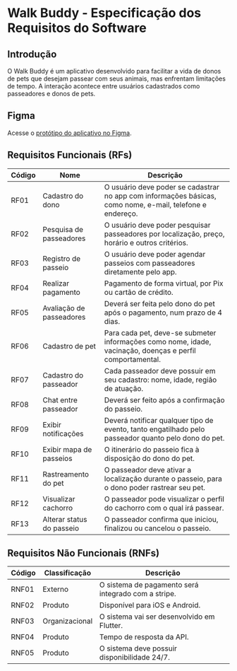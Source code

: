# Walk Buddy - Especificação dos Requisitos do Software

## Introdução

O Walk Buddy é um aplicativo desenvolvido para facilitar a vida de donos de pets que desejam passear com seus animais, mas enfrentam limitações de tempo. A interação acontece entre usuários cadastrados como passeadores e donos de pets.

## Figma

Acesse o [protótipo do aplicativo no Figma]([https://www.figma.com/seu-link-aqui](https://www.figma.com/file/fX998ysTIxmYx8jaSuDbZk/Walk-Buddy?type=design&node-id=0-1&mode=design&t=Alj65H2E1sFbetOa-0)).

## Requisitos Funcionais (RFs)

| Código | Nome               | Descrição |
|--------|--------------------|-----------|
| RF01   | Cadastro do dono   | O usuário deve poder se cadastrar no app com informações básicas, como nome, e-mail, telefone e endereço. |
| RF02   | Pesquisa de passeadores | O usuário deve poder pesquisar passeadores por localização, preço, horário e outros critérios. |
| RF03   | Registro de passeio | O usuário deve poder agendar passeios com passeadores diretamente pelo app. |
| RF04   | Realizar pagamento | Pagamento de forma virtual, por Pix ou cartão de crédito. |
| RF05   | Avaliação de passeadores | Deverá ser feita pelo dono do pet após o pagamento, num prazo de 4 dias. |
| RF06   | Cadastro de pet | Para cada pet, deve-se submeter informações como nome, idade, vacinação, doenças e perfil comportamental. |
| RF07   | Cadastro do passeador | Cada passeador deve possuir em seu cadastro: nome, idade, região de atuação. |
| RF08   | Chat entre passeador | Deverá ser feito após a confirmação do passeio. |
| RF09   | Exibir notificações | Deverá notificar qualquer tipo de evento, tanto engatilhado pelo passeador quanto pelo dono do pet. |
| RF10   | Exibir mapa de passeios | O itinerário do passeio fica à disposição do dono do pet. |
| RF11   | Rastreamento do pet | O passeador deve ativar a localização durante o passeio, para o dono poder rastrear seu pet. |
| RF12   | Visualizar cachorro | O passeador pode visualizar o perfil do cachorro com o qual irá passear. |
| RF13   | Alterar status do passeio | O passeador confirma que iniciou, finalizou ou cancelou o passeio. |

## Requisitos Não Funcionais (RNFs)

| Código | Classificação | Descrição |
|--------|---------------|-----------|
| RNF01  | Externo       | O sistema de pagamento será integrado com a stripe. |
| RNF02  | Produto       | Disponível para iOS e Android. |
| RNF03  | Organizacional | O sistema vai ser desenvolvido em Flutter. |
| RNF04  | Produto       | Tempo de resposta da API. |
| RNF05  | Produto       | O sistema deve possuir disponibilidade 24/7. |

